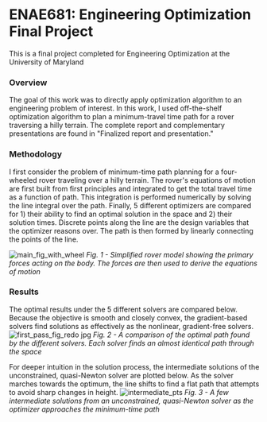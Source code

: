# ENAE681: Engineering Optimization Final Project
This is a final project completed for Engineering Optimization at the University of Maryland

### Overview
The goal of this work was to directly apply optimization algorithm to an engineering problem of interest. In this work, I used off-the-shelf optimization algorithm to plan a minimum-travel time path for a rover traversing a hilly terrain. The complete report and complementary presentations are found in "Finalized report and presentation."

### Methodology
I first consider the problem of minimum-time path planning for a four-wheeled rover traveling over a hilly terrain. The rover's equations of motion are first built from first principles and integrated to get the total travel time as a function of path. This integration is performed numerically by solving the line integral over the path. Finally, 5 different optimizers are compared for 1) their ability to find an optimal solution in the space and 2) their solution times. Discrete points along the line are the design variables that the optimizer reasons over. The path is then formed by linearly connecting the points of the line. 

![main_fig_with_wheel](https://github.com/JMocklerUMD/ENAE681-Final-Project/assets/150191399/5186ad6e-4e6d-48c9-bef8-b1b7b73cb2a2)
*Fig. 1 - Simplified rover model showing the primary forces acting on the body. The forces are then used to derive the equations of motion*

### Results
The optimal results under the 5 different solvers are compared below. Because the objective is smooth and closely convex, the gradient-based solvers find solutions as effectively as the nonlinear, gradient-free solvers. 
![first_pass_fig_redo jpg](https://github.com/JMocklerUMD/ENAE681-Final-Project/assets/150191399/1343db89-572f-4ce4-83d8-1d240d7953ec)
*Fig. 2 - A comparison of the optimal path found by the different solvers. Each solver finds an almost identical path through the space*

For deeper intuition in the solution process, the intermediate solutions of the unconstrained, quasi-Newton solver are plotted below. As the solver marches towards the optimum, the line shifts to find a flat path that attempts to avoid sharp changes in height. ![intermediate_pts](https://github.com/JMocklerUMD/ENAE681-Final-Project/assets/150191399/6a2f790e-951f-46a6-8ca2-f12ac5e7d2a3)
*Fig. 3 - A few intermediate solutions from an unconstrained, quasi-Newton solver as the optimizer approaches the minimum-time path*
